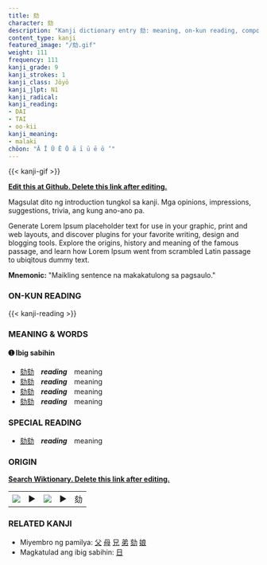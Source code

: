 ```yaml
---
title: 劾
character: 劾
description: "Kanji dictionary entry 劾: meaning, on-kun reading, compounds, origin, related kanji"
content_type: kanji
featured_image: "/劾.gif"
weight: 111
frequency: 111
kanji_grade: 9
kanji_strokes: 1
kanji_class: Jōyō
kanji_jlpt: N1
kanji_radical: 
kanji_reading: 
- DAI
- TAI
- oo-kii
kanji_meaning:
- malaki
chōon: "Ā Ī Ū Ē Ō ā ī ū ē ō ’"
---
```

[//]: # (Don't edit the line below. Kanji animated GIF code is automatically generated.)
{{< kanji-gif >}}

[//]: # (Edit below this line.)

**[Edit this at Github. Delete this link after editing.](https://github.com/tim0g/tim/tree/main/content/kanji/劾/index.md)**

Magsulat dito ng introduction tungkol sa kanji. Mga opinions, impressions, suggestions, trivia, ang kung ano-ano pa.

Generate Lorem Ipsum placeholder text for use in your graphic, print and web layouts, and discover plugins for your favorite writing, design and blogging tools. Explore the origins, history and meaning of the famous passage, and learn how Lorem Ipsum went from scrambled Latin passage to ubiqitous dummy text.
 
**Mnemonic:** "Maikling sentence na makakatulong sa pagsaulo."

### ON-KUN READING

[//]: # (Don't edit the line below. ON-KUN READING code is automatically generated.)
{{< kanji-reading >}}

### MEANING & WORDS

#### ➊ **Ibig sabihin**
  - [劾](../劾)[劾](../劾)　***reading***　meaning
  - [劾](../劾)[劾](../劾)　***reading***　meaning
  - [劾](../劾)[劾](../劾)　***reading***　meaning
  - [劾](../劾)[劾](../劾)　***reading***　meaning

### SPECIAL READING
  - [劾](../劾)[劾](../劾)　***reading***　meaning

### ORIGIN

**[Search Wiktionary. Delete this link after editing.](https://wiktionary.org/wiki/劾)**
<table class="kanji-table"><tr><td>
<img src="60px-劾-bronze.svg.png">
</td><td>▶</td><td>
<img src="60px-劾-oracle.svg.png">
</td><td>▶</td>
<td class="kanji-origin">劾</td>
</tr></table>

### RELATED KANJI
- Miyembro ng pamilya: [父](../父) [母](../母) [兄](../兄) [弟](../弟) [劾](../劾) [娘](../娘)
- Magkatulad ang ibig sabihin: [日](../日)
